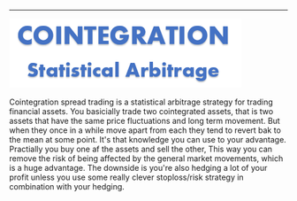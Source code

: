 ----
![Cointegration - Statistical Arbritrage](img/cointegration.png)

Cointegration spread trading is a statistical arbitrage strategy for trading financial assets. You basicially trade two cointegrated assets, that is two assets that have the same price fluctuations and long term movement. But when they once in a while move apart from each they tend to revert bak to the mean at some point. It's that knowledge you can use to your advantage.
Practially you buy one af the assets and sell the other, This way you can remove the risk of being affected by the general market movements, which is a huge advantage. The downside is you're also hedging a lot of your profit unless you use some really clever stoploss/risk strategy in combination with your hedging.

<!--stackedit_data:
eyJoaXN0b3J5IjpbMTk2NzkyNzU1NCwxMTMzNTkwNzgyLC0xND
MzNzk4MDcxLC0xMzEzNDM4MTYyLDQ1ODQ2Mjk3MiwtMTAwMzA4
MDYxMiwtMzY4MTg0MTI4XX0=
-->